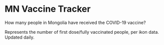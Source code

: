 # MN Vaccine Tracker

How many people in Mongolia have received the COVID-19 vaccine?

Represents the number of first dose/fully vaccinated people, per ikon data. Updated daily.
